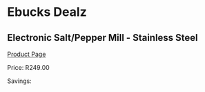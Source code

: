 
# Ebucks Dealz
## Electronic Salt/Pepper Mill - Stainless Steel
[Product Page](https://www.ebucks.com/web/shop/productSelected.do?prodId=1058664256&catId=1236470727)

Price: R249.00

Savings: 


	